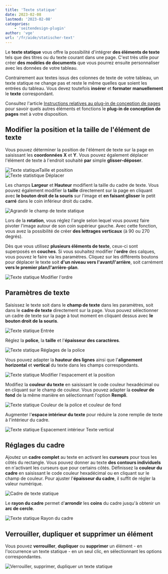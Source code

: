 ```yaml
---
title: 'Texte statique'
date: 2023-02-08
lastmod: '2023-02-08'
categories:
    - 'seitendesign-plugin'
author: 'vge'
url: '/fr/aide/statischer-text'
---
```


Le **texte statique** vous offre la possibilité d'intégrer **des éléments de texte** tels que des titres ou du texte courant dans une page. C'est très utile pour créer **des modèles de documents** que vous pourrez ensuite personnaliser avec les données de votre tableau.

Contrairement aux textes issus des colonnes de texte de votre tableau, un texte statique ne change pas et reste le même quelles que soient les entrées du tableau. Vous devez toutefois **insérer** et **formater** **manuellement** le **texte** correspondant.

Consultez l'article [Instructions relatives au plug-in de conception de pages](https://seatable.io/fr/docs/seitendesign-plugin/anleitung-zum-seitendesign-plugin/) pour savoir quels autres éléments et fonctions le **plug-in de conception de pages** met à votre disposition.

## Modifier la position et la taille de l'élément de texte

Vous pouvez déterminer la position de l'élément de texte sur la page en saisissant les **coordonnées** **X** et **Y**. Vous pouvez également déplacer l'élément de texte à l'endroit souhaité **par** simple **glisser-déposer**.

![Texte statiqueTaille et position](images/Static-image.png)  
![Texte statistique Déplacer](images/Statischer-Text-Verschieben.gif)

Les champs **Largeur** et **Hauteur** modifient la taille du cadre de texte. Vous pouvez également modifier la **taille** directement sur la page en cliquant avec **le bouton droit de la souris** sur l'image et **en faisant glisser** le petit **carré** dans le coin inférieur droit du cadre.

![Agrandir le champ de texte statique](images/Statischer-Text-Vergroessern.gif)

Lors de la **rotation**, vous réglez l'angle selon lequel vous pouvez faire pivoter l'image autour de son coin supérieur gauche. Avec cette fonction, vous avez la possibilité de créer **des lettrages verticaux** (à 90 ou 270 degrés).

Dès que vous utilisez **plusieurs éléments de texte**, ceux-ci sont superposés en **couches**. Si vous souhaitez modifier l'**ordre** des calques, vous pouvez le faire via les paramètres. Cliquez sur les différents boutons pour déplacer le texte soit **d'un niveau vers l'avant/l'arrière**, soit carrément **vers le premier plan/l'arrière-plan**.

![Texte statique Modifier l'ordre](images/Statischer-text-Reihenfolge.gif)

## Paramètres de texte

Saisissez le texte soit dans le **champ de texte** dans les paramètres, soit dans le **cadre de texte** directement sur la page. Vous pouvez sélectionner un cadre de texte sur la page à tout moment en cliquant dessus avec **le bouton droit de la souris**.

![Texte statique Entrée](images/Statischer-Text-eingabe-1.gif)

Réglez la **police**, la **taille** et l'**épaisseur des caractères**.

![Texte statique Réglages de la police](images/Statischer-Textart.gif)

Vous pouvez adapter la **hauteur des lignes** ainsi que l'**alignement** **horizontal** et **vertical** du texte dans les champs correspondants.

![Texte statique Modifier l'espacement et la position](images/Statischer-Text-Abstaende.gif)

Modifiez la **couleur du texte** en saisissant le code couleur hexadécimal ou en cliquant sur le champ de couleur. Vous pouvez adapter la **couleur de fond** de la même manière en sélectionnant l'option **Rempli**.

![Texte statique Couleur de la police et couleur de fond](images/Statischer-Text-Farbe.gif)

Augmenter l'**espace intérieur du texte** pour réduire la zone remplie de texte à l'intérieur du cadre.

![Texte statique Espacement intérieur Texte vertical](images/Statischer-Text-Innenabstand.gif)

## Réglages du cadre

Ajoutez un **cadre complet** au texte en activant les **curseurs** pour tous les côtés du rectangle. Vous pouvez donner au texte **des contours individuels** en n'activant les curseurs que pour certains côtés. Définissez la **couleur du cadre** en saisissant le code couleur hexadécimal ou en cliquant sur le champ de couleur. Pour ajuster l'**épaisseur du cadre**, il suffit de régler la valeur numérique.

![Cadre de texte statique](images/Statischer-Text-Rahmen.gif)

Le **rayon du cadre** permet d'**arrondir** les **coins** du cadre jusqu'à obtenir un **arc de cercle**.

![Texte statique Rayon du cadre](images/Statischer-Text-Rahmenradius.gif)

## Verrouiller, dupliquer et supprimer un élément

Vous pouvez **verrouiller**, **dupliquer** ou **supprimer** un élément - en l'occurrence un texte statique - en un seul clic, en sélectionnant les options correspondantes.

![Verrouiller, supprimer, dupliquer un texte statique](images/Statischer-Text-sperren-duplizieren-loeschen.gif)
